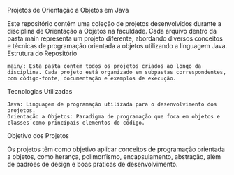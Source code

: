 Projetos de Orientação a Objetos em Java

Este repositório contém uma coleção de projetos desenvolvidos durante a disciplina de Orientação a Objetos na faculdade. Cada arquivo dentro da pasta main representa um projeto diferente, abordando diversos conceitos e técnicas de programação orientada a objetos utilizando a linguagem Java.
Estrutura do Repositório

    main/: Esta pasta contém todos os projetos criados ao longo da disciplina. Cada projeto está organizado em subpastas correspondentes, com código-fonte, documentação e exemplos de execução.

Tecnologias Utilizadas

    Java: Linguagem de programação utilizada para o desenvolvimento dos projetos.
    Orientação a Objetos: Paradigma de programação que foca em objetos e classes como principais elementos do código.

Objetivo dos Projetos

Os projetos têm como objetivo aplicar conceitos de programação orientada a objetos, como herança, polimorfismo, encapsulamento, abstração, além de padrões de design e boas práticas de desenvolvimento.
